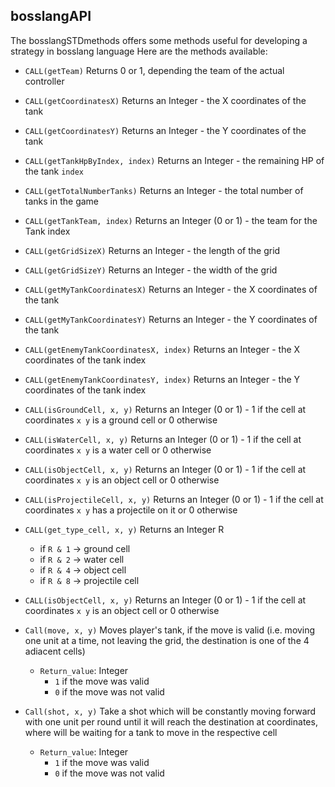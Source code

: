 ## bosslangAPI

The bosslangSTDmethods offers some methods useful for developing a strategy in bosslang language
Here are the methods available:

* `CALL(getTeam)`
	Returns 0 or 1, depending the team of the actual controller

* `CALL(getCoordinatesX)`
	Returns an Integer - the X coordinates of the tank

* `CALL(getCoordinatesY)`
	Returns an Integer - the Y coordinates of the tank


* `CALL(getTankHpByIndex, index)`
	Returns an Integer - the remaining HP of the tank `index`


* `CALL(getTotalNumberTanks)`
	Returns an Integer - the total number of tanks in the game

* `CALL(getTankTeam, index)`
	Returns an Integer (0 or 1) - the team for the Tank index

* `CALL(getGridSizeX)`
	Returns an Integer - the length of the grid


* `CALL(getGridSizeY)`
	Returns an Integer - the width of the grid

* `CALL(getMyTankCoordinatesX)`
	Returns an Integer - the X coordinates of the tank

* `CALL(getMyTankCoordinatesY)`
	Returns an Integer - the Y coordinates of the tank



* `CALL(getEnemyTankCoordinatesX, index)`
	Returns an Integer - the X coordinates of the tank index

* `CALL(getEnemyTankCoordinatesY, index)`
	Returns an Integer - the Y coordinates of the tank index

* `CALL(isGroundCell, x, y)`
	Returns an Integer (0 or 1) - 1 if the cell at coordinates `x y` is a ground cell or 0 otherwise


* `CALL(isWaterCell, x, y)`
	Returns an Integer (0 or 1) - 1 if the cell at coordinates `x y` is a water cell or 0 otherwise

* `CALL(isObjectCell, x, y)`
	Returns an Integer (0 or 1) - 1 if the cell at coordinates `x y` is an object cell or 0 otherwise

* `CALL(isProjectileCell, x, y)`
	Returns an Integer (0 or 1) - 1 if the cell at coordinates `x y` has a projectile on it or 0 otherwise

* `CALL(get_type_cell, x, y)`
Returns an Integer R
	*	if `R & 1`  -> ground cell
	*	if `R & 2`  -> water cell
	*	if `R & 4`  -> object cell
	*	if `R & 8`  -> projectile cell

* `CALL(isObjectCell, x, y)`
	Returns an Integer (0 or 1) - 1 if the cell at coordinates `x y` is an object cell or 0 otherwise

* `Call(move, x, y)`
	Moves player's tank, if the move is valid (i.e. moving one unit at a time, not leaving the grid, the destination is one of the 4 adiacent cells)
    * `Return_value`: Integer
        * `1` if the move was valid 
        * `0` if the move was not valid

* `Call(shot, x, y)`
    Take a shot which will be constantly moving forward with one unit per round until it will reach the destination at coordinates, where will be waiting for a tank to move in the respective cell
    * `Return_value`: Integer
        * `1` if the move was valid 
        * `0` if the move was not valid